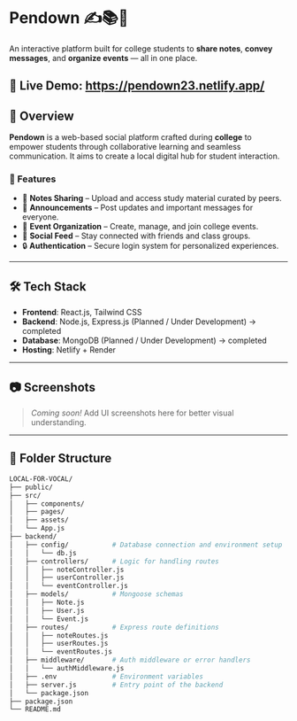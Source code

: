 # Pendown ✍️📚🎉  
An interactive platform built for college students to **share notes**, **convey messages**, and **organize events** — all in one place.

🚀 Live Demo: https://pendown23.netlify.app/
---

## 📌 Overview

**Pendown** is a web-based social platform crafted during **college** to empower students through collaborative learning and seamless communication. It aims to create a local digital hub for student interaction.

### 🌟 Features

- 📝 **Notes Sharing** – Upload and access study material curated by peers.
- 📢 **Announcements** – Post updates and important messages for everyone.
- 📅 **Event Organization** – Create, manage, and join college events.
- 💬 **Social Feed** – Stay connected with friends and class groups.
- 🔒 **Authentication** – Secure login system for personalized experiences.

---

## 🛠️ Tech Stack

- **Frontend**: React.js, Tailwind CSS  
- **Backend**: Node.js, Express.js (Planned / Under Development) -> completed 
- **Database**: MongoDB (Planned / Under Development) -> completed 
- **Hosting**: Netlify + Render

---

## 📷 Screenshots

> _Coming soon!_ Add UI screenshots here for better visual understanding.

---

## 📁 Folder Structure

```bash
LOCAL-FOR-VOCAL/
├── public/
├── src/
│   ├── components/
│   ├── pages/
│   ├── assets/
│   └── App.js
├── backend/
│   ├── config/           # Database connection and environment setup
│   │   └── db.js
│   ├── controllers/      # Logic for handling routes
│   │   ├── noteController.js
│   │   ├── userController.js
│   │   └── eventController.js
│   ├── models/           # Mongoose schemas
│   │   ├── Note.js
│   │   ├── User.js
│   │   └── Event.js
│   ├── routes/           # Express route definitions
│   │   ├── noteRoutes.js
│   │   ├── userRoutes.js
│   │   └── eventRoutes.js
│   ├── middleware/       # Auth middleware or error handlers
│   │   └── authMiddleware.js
│   ├── .env              # Environment variables
│   ├── server.js         # Entry point of the backend
│   └── package.json
├── package.json
└── README.md

